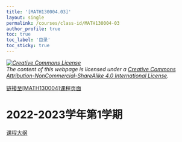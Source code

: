 ```yaml
---
title: '[MATH130004.03]'
layout: single
permalink: /courses/class-id/MATH130004-03
author_profile: true
toc: true
toc_label: '目录'
toc_sticky: true
---
```


<div class='notice--warning'>
	<p><i><a rel='license' href='http://creativecommons.org/licenses/by-nc-sa/4.0/'><img alt='Creative Commons License' style='border-width:0' src='https://i.creativecommons.org/l/by-nc-sa/4.0/88x31.png' /></a><br /> The content of this webpage is licensed under a <a rel='license' href='http://creativecommons.org/licenses/by-nc-sa/4.0/'>Creative Commons Attribution-NonCommercial-ShareAlike 4.0 International License</a>.</i></p>
</div>

<a href='https://fdu-math.github.io/courses/MATH130004'>链接至[MATH130004]课程页面<a>

# 2022-2023学年第1学期

<a href='../courses/syllabus/MATH130004.03-2022-2023-1 (Encrypted).pdf'>课程大纲</a>